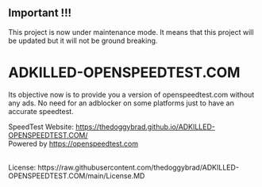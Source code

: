 ## Important !!!
This project is now under maintenance mode. It means that this project will be updated but it will not be ground breaking.

# ADKILLED-OPENSPEEDTEST.COM
Its objective now is to provide you a version of openspeedtest.com without any ads. No need for an adblocker on some platforms just to have an accurate speedtest.


SpeedTest Website: https://thedoggybrad.github.io/ADKILLED-OPENSPEEDTEST.COM/
<br>
Powered by https://openspeedtest.com

<br>
License: https://raw.githubusercontent.com/thedoggybrad/ADKILLED-OPENSPEEDTEST.COM/main/License.MD

